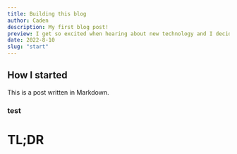```yaml
---
title: Building this blog
author: Caden
description: My first blog post!
preview: I get so excited when hearing about new technology and I decided I should try and make a decent blog with a framework that just got to version 1.0
date: 2022-8-10
slug: "start"
---
```


## How I started

This is a post written in Markdown.

### test

# TL;DR
